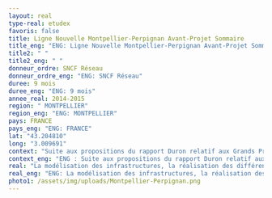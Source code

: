 ```yaml
---
layout: real
type-real: etudex
favoris: false
title: Ligne Nouvelle Montpellier-Perpignan Avant-Projet Sommaire
title_eng: "ENG: Ligne Nouvelle Montpellier-Perpignan Avant-Projet Sommaire"
title2: " "
title2_eng: " "
donneur_ordre: SNCF Réseau
donneur_ordre_eng: "ENG: SNCF Réseau"
duree: 9 mois
duree_eng: "ENG: 9 mois"
annee_real: 2014-2015
region: " MONTPELLIER"
region_eng: "ENG: MONTPELLIER"
pays: FRANCE
pays_eng: "ENG: FRANCE"
lat: "43.204810"
long: "3.009691"
context: "Suite aux propositions du rapport Duron relatif aux Grands Projets Ferroviaires, la Décision Ministérielle sur la zone de passage pour la Ligne Nouvelle Montpellier – Perpignan a lancé la poursuite des études concernant le tracé.\r\n\nCette étude de capacité et d’exploitation a pour objectif d’approfondir la première phase d’Etudes Préliminaires du projet LNMP afin de valider les choix d’infrastructures, les hypothèses de desserte et la capacité disponible pour les circulations voyageurs et Fret."
context_eng: "ENG : Suite aux propositions du rapport Duron relatif aux Grands Projets Ferroviaires, la Décision Ministérielle sur la zone de passage pour la Ligne Nouvelle Montpellier – Perpignan a lancé la poursuite des études concernant le tracé.\r\n\nCette étude de capacité et d’exploitation a pour objectif d’approfondir la première phase d’Etudes Préliminaires du projet LNMP afin de valider les choix d’infrastructures, les hypothèses de desserte et la capacité disponible pour les circulations voyageurs et Fret."
real: "La modélisation des infrastructures, la réalisation des différents plans de transport, l’analyse des conditions d’exploitation en gare et en ligne ainsi que des tests de stabilité ont été réalisés pour les scénarios suivants :\r\n\n•\tLa situation de référence avec l’infrastructure actuelle et le plan de transport fondé sur les hypothèses de trafic envisagées à l’horizon 2030, \r\n\n•\tLe scénario Projet Complet et ainsi que les scénarios de phasage (Béziers Est, Narbonne Ouest, mixité limitée) aux différents horizons (2030, 2045 et 2060)."
real_eng: "ENG: La modélisation des infrastructures, la réalisation des différents plans de transport, l’analyse des conditions d’exploitation en gare et en ligne ainsi que des tests de stabilité ont été réalisés pour les scénarios suivants :\r\n\n•\tLa situation de référence avec l’infrastructure actuelle et le plan de transport fondé sur les hypothèses de trafic envisagées à l’horizon 2030, \r\n\n•\tLe scénario Projet Complet et ainsi que les scénarios de phasage (Béziers Est, Narbonne Ouest, mixité limitée) aux différents horizons (2030, 2045 et 2060)."
photo1: /assets/img/uploads/Montpellier-Perpignan.png
---
```


